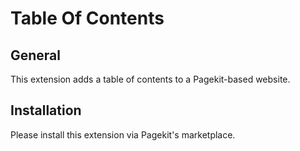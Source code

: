 # Table Of Contents

## General
This extension adds a table of contents to a Pagekit-based website.

## Installation
Please install this extension via Pagekit's marketplace.